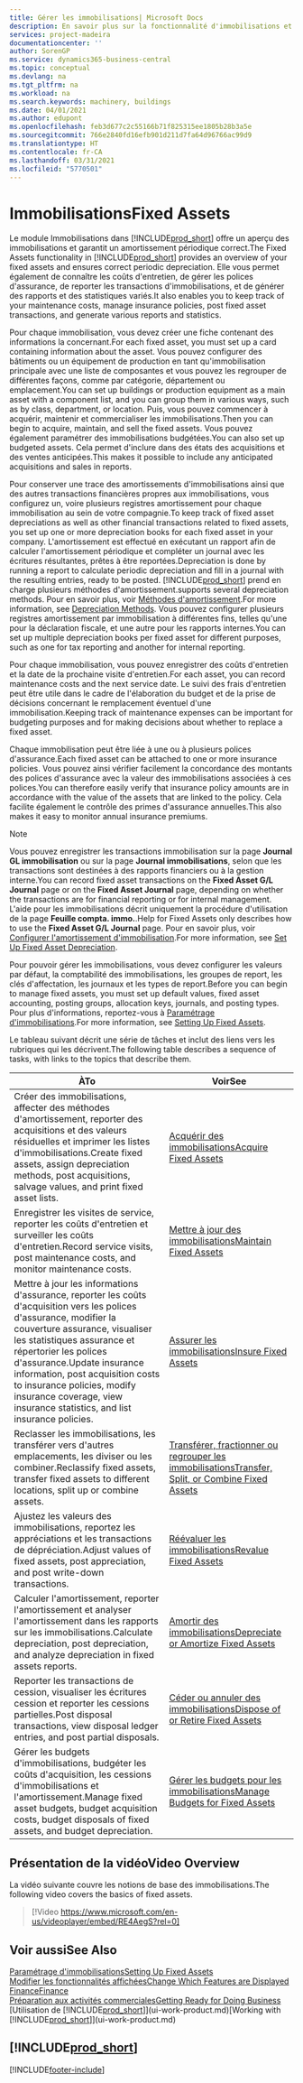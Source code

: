 ```yaml
---
title: Gérer les immobilisations| Microsoft Docs
description: En savoir plus sur la fonctionnalité d'immobilisations et afficher un aperçu de l'utilisation des immobilisations.
services: project-madeira
documentationcenter: ''
author: SorenGP
ms.service: dynamics365-business-central
ms.topic: conceptual
ms.devlang: na
ms.tgt_pltfrm: na
ms.workload: na
ms.search.keywords: machinery, buildings
ms.date: 04/01/2021
ms.author: edupont
ms.openlocfilehash: feb3d677c2c55166b71f825315ee1805b28b3a5e
ms.sourcegitcommit: 766e2840fd16efb901d211d7fa64d96766ac99d9
ms.translationtype: HT
ms.contentlocale: fr-CA
ms.lasthandoff: 03/31/2021
ms.locfileid: "5770501"
---
```

# <a name="fixed-assets"></a><span data-ttu-id="88657-103">Immobilisations</span><span class="sxs-lookup"><span data-stu-id="88657-103">Fixed Assets</span></span>
<span data-ttu-id="88657-104">Le module Immobilisations dans [!INCLUDE[prod_short](includes/prod_short.md)] offre un aperçu des immobilisations et garantit un amortissement périodique correct.</span><span class="sxs-lookup"><span data-stu-id="88657-104">The Fixed Assets functionality in [!INCLUDE[prod_short](includes/prod_short.md)] provides an overview of your fixed assets and ensures correct periodic depreciation.</span></span> <span data-ttu-id="88657-105">Elle vous permet également de connaître les coûts d'entretien, de gérer les polices d'assurance, de reporter les transactions d'immobilisations, et de générer des rapports et des statistiques variés.</span><span class="sxs-lookup"><span data-stu-id="88657-105">It also enables you to keep track of your maintenance costs, manage insurance policies, post fixed asset transactions, and generate various reports and statistics.</span></span>

<span data-ttu-id="88657-106">Pour chaque immobilisation, vous devez créer une fiche contenant des informations la concernant.</span><span class="sxs-lookup"><span data-stu-id="88657-106">For each fixed asset, you must set up a card containing information about the asset.</span></span> <span data-ttu-id="88657-107">Vous pouvez configurer des bâtiments ou un équipement de production en tant qu'immobilisation principale avec une liste de composantes et vous pouvez les regrouper de différentes façons, comme par catégorie, département ou emplacement.</span><span class="sxs-lookup"><span data-stu-id="88657-107">You can set up buildings or production equipment as a main asset with a component list, and you can group them in various ways, such as by class, department, or location.</span></span> <span data-ttu-id="88657-108">Puis, vous pouvez commencer à acquérir, maintenir et commercialiser les immobilisations.</span><span class="sxs-lookup"><span data-stu-id="88657-108">Then you can begin to acquire, maintain, and sell the fixed assets.</span></span> <span data-ttu-id="88657-109">Vous pouvez également paramétrer des immobilisations budgétées.</span><span class="sxs-lookup"><span data-stu-id="88657-109">You can also set up budgeted assets.</span></span> <span data-ttu-id="88657-110">Cela permet d'inclure dans des états des acquisitions et des ventes anticipées.</span><span class="sxs-lookup"><span data-stu-id="88657-110">This makes it possible to include any anticipated acquisitions and sales in reports.</span></span>

<span data-ttu-id="88657-111">Pour conserver une trace des amortissements d'immobilisations ainsi que des autres transactions financières propres aux immobilisations, vous configurez un, voire plusieurs registres amortissement pour chaque immobilisation au sein de votre compagnie.</span><span class="sxs-lookup"><span data-stu-id="88657-111">To keep track of fixed asset depreciations as well as other financial transactions related to fixed assets, you set up one or more depreciation books for each fixed asset in your company.</span></span> <span data-ttu-id="88657-112">L'amortissement est effectué en exécutant un rapport afin de calculer l'amortissement périodique et compléter un journal avec les écritures résultantes, prêtes à être reportées.</span><span class="sxs-lookup"><span data-stu-id="88657-112">Depreciation is done by running a report to calculate periodic depreciation and fill in a journal with the resulting entries, ready to be posted.</span></span> [!INCLUDE[prod_short](includes/prod_short.md)] <span data-ttu-id="88657-113">prend en charge plusieurs méthodes d'amortissement.</span><span class="sxs-lookup"><span data-stu-id="88657-113">supports several depreciation methods.</span></span> <span data-ttu-id="88657-114">Pour en savoir plus, voir [Méthodes d'amortissement](fa-depreciation-methods.md).</span><span class="sxs-lookup"><span data-stu-id="88657-114">For more information, see [Depreciation Methods](fa-depreciation-methods.md).</span></span> <span data-ttu-id="88657-115">Vous pouvez configurer plusieurs registres amortissement par immobilisation à différentes fins, telles qu'une pour la déclaration fiscale, et une autre pour les rapports internes.</span><span class="sxs-lookup"><span data-stu-id="88657-115">You can set up multiple depreciation books per fixed asset for different purposes, such as one for tax reporting and another for internal reporting.</span></span>

<span data-ttu-id="88657-116">Pour chaque immobilisation, vous pouvez enregistrer des coûts d'entretien et la date de la prochaine visite d'entretien.</span><span class="sxs-lookup"><span data-stu-id="88657-116">For each asset, you can record maintenance costs and the next service date.</span></span> <span data-ttu-id="88657-117">Le suivi des frais d'entretien peut être utile dans le cadre de l'élaboration du budget et de la prise de décisions concernant le remplacement éventuel d'une immobilisation.</span><span class="sxs-lookup"><span data-stu-id="88657-117">Keeping track of maintenance expenses can be important for budgeting purposes and for making decisions about whether to replace a fixed asset.</span></span>

<span data-ttu-id="88657-118">Chaque immobilisation peut être liée à une ou à plusieurs polices d'assurance.</span><span class="sxs-lookup"><span data-stu-id="88657-118">Each fixed asset can be attached to one or more insurance policies.</span></span> <span data-ttu-id="88657-119">Vous pouvez ainsi vérifier facilement la concordance des montants des polices d'assurance avec la valeur des immobilisations associées à ces polices.</span><span class="sxs-lookup"><span data-stu-id="88657-119">You can therefore easily verify that insurance policy amounts are in accordance with the value of the assets that are linked to the policy.</span></span> <span data-ttu-id="88657-120">Cela facilite également le contrôle des primes d'assurance annuelles.</span><span class="sxs-lookup"><span data-stu-id="88657-120">This also makes it easy to monitor annual insurance premiums.</span></span>

> [!NOTE]  
>   <span data-ttu-id="88657-121">Vous pouvez enregistrer les transactions immobilisation sur la page **Journal GL immobilisation** ou sur la page **Journal immobilisations**, selon que les transactions sont destinées à des rapports financiers ou à la gestion interne.</span><span class="sxs-lookup"><span data-stu-id="88657-121">You can record fixed asset transactions on the **Fixed Asset G/L Journal** page or on the **Fixed Asset Journal** page, depending on whether the transactions are for financial reporting or for internal management.</span></span> <span data-ttu-id="88657-122">L'aide pour les immobilisations décrit uniquement la procédure d'utilisation de la page **Feuille compta. immo.**.</span><span class="sxs-lookup"><span data-stu-id="88657-122">Help for Fixed Assets only describes how to use the **Fixed Asset G/L Journal** page.</span></span> <span data-ttu-id="88657-123">Pour en savoir plus, voir [Configurer l'amortissement d'immobilisation](fa-how-setup-depreciation.md).</span><span class="sxs-lookup"><span data-stu-id="88657-123">For more information, see [Set Up Fixed Asset Depreciation](fa-how-setup-depreciation.md).</span></span>

<span data-ttu-id="88657-124">Pour pouvoir gérer les immobilisations, vous devez configurer les valeurs par défaut, la comptabilité des immobilisations, les groupes de report, les clés d'affectation, les journaux et les types de report.</span><span class="sxs-lookup"><span data-stu-id="88657-124">Before you can begin to manage fixed assets, you must set up default values, fixed asset accounting, posting groups, allocation keys, journals, and posting types.</span></span> <span data-ttu-id="88657-125">Pour plus d'informations, reportez-vous à [Paramétrage d'immobilisations](fa-setup.md).</span><span class="sxs-lookup"><span data-stu-id="88657-125">For more information, see [Setting Up Fixed Assets](fa-setup.md).</span></span>

<span data-ttu-id="88657-126">Le tableau suivant décrit une série de tâches et inclut des liens vers les rubriques qui les décrivent.</span><span class="sxs-lookup"><span data-stu-id="88657-126">The following table describes a sequence of tasks, with links to the topics that describe them.</span></span>

| <span data-ttu-id="88657-127">À</span><span class="sxs-lookup"><span data-stu-id="88657-127">To</span></span> | <span data-ttu-id="88657-128">Voir</span><span class="sxs-lookup"><span data-stu-id="88657-128">See</span></span> |
| --- | --- |
| <span data-ttu-id="88657-129">Créer des immobilisations, affecter des méthodes d'amortissement, reporter des acquisitions et des valeurs résiduelles et imprimer les listes d'immobilisations.</span><span class="sxs-lookup"><span data-stu-id="88657-129">Create fixed assets, assign depreciation methods, post acquisitions, salvage values, and print fixed asset lists.</span></span> |[<span data-ttu-id="88657-130">Acquérir des immobilisations</span><span class="sxs-lookup"><span data-stu-id="88657-130">Acquire Fixed Assets</span></span>](fa-how-acquire.md) |
| <span data-ttu-id="88657-131">Enregistrer les visites de service, reporter les coûts d'entretien et surveiller les coûts d'entretien.</span><span class="sxs-lookup"><span data-stu-id="88657-131">Record service visits, post maintenance costs, and monitor maintenance costs.</span></span> |[<span data-ttu-id="88657-132">Mettre à jour des immobilisations</span><span class="sxs-lookup"><span data-stu-id="88657-132">Maintain Fixed Assets</span></span>](fa-how-maintain.md) |
| <span data-ttu-id="88657-133">Mettre à jour les informations d'assurance, reporter les coûts d'acquisition vers les polices d'assurance, modifier la couverture assurance, visualiser les statistiques assurance et répertorier les polices d'assurance.</span><span class="sxs-lookup"><span data-stu-id="88657-133">Update insurance information, post acquisition costs to insurance policies, modify insurance coverage, view insurance statistics, and list insurance policies.</span></span> |[<span data-ttu-id="88657-134">Assurer les immobilisations</span><span class="sxs-lookup"><span data-stu-id="88657-134">Insure Fixed Assets</span></span>](fa-how-insure.md) |
| <span data-ttu-id="88657-135">Reclasser les immobilisations, les transférer vers d'autres emplacements, les diviser ou les combiner.</span><span class="sxs-lookup"><span data-stu-id="88657-135">Reclassify fixed assets, transfer fixed assets to different locations, split up or combine assets.</span></span> |[<span data-ttu-id="88657-136">Transférer, fractionner ou regrouper les immobilisations</span><span class="sxs-lookup"><span data-stu-id="88657-136">Transfer, Split, or Combine Fixed Assets</span></span>](fa-how-trans-split-combine.md) |
| <span data-ttu-id="88657-137">Ajustez les valeurs des immobilisations, reportez les appréciations et les transactions de dépréciation.</span><span class="sxs-lookup"><span data-stu-id="88657-137">Adjust values of fixed assets, post appreciation, and post write-down transactions.</span></span> |[<span data-ttu-id="88657-138">Réévaluer les immobilisations</span><span class="sxs-lookup"><span data-stu-id="88657-138">Revalue Fixed Assets</span></span>](fa-how-revalue.md) |
| <span data-ttu-id="88657-139">Calculer l'amortissement, reporter l'amortissement et analyser l'amortissement dans les rapports sur les immobilisations.</span><span class="sxs-lookup"><span data-stu-id="88657-139">Calculate depreciation, post depreciation, and  analyze depreciation in fixed assets reports.</span></span> |[<span data-ttu-id="88657-140">Amortir des immobilisations</span><span class="sxs-lookup"><span data-stu-id="88657-140">Depreciate or Amortize Fixed Assets</span></span>](fa-how-depreciate-amortize.md) |
| <span data-ttu-id="88657-141">Reporter les transactions de cession, visualiser les écritures cession et reporter les cessions partielles.</span><span class="sxs-lookup"><span data-stu-id="88657-141">Post disposal transactions, view disposal ledger entries, and post partial disposals.</span></span> |[<span data-ttu-id="88657-142">Céder ou annuler des immobilisations</span><span class="sxs-lookup"><span data-stu-id="88657-142">Dispose of or Retire Fixed Assets</span></span>](fa-how-dispose-retire.md) |
| <span data-ttu-id="88657-143">Gérer les budgets d'immobilisations, budgéter les coûts d'acquisition, les cessions d'immobilisations et l'amortissement.</span><span class="sxs-lookup"><span data-stu-id="88657-143">Manage fixed asset budgets, budget acquisition costs, budget disposals of fixed assets, and budget depreciation.</span></span> |[<span data-ttu-id="88657-144">Gérer les budgets pour les immobilisations</span><span class="sxs-lookup"><span data-stu-id="88657-144">Manage Budgets for Fixed Assets</span></span>](fa-how-manage-budgets.md) |

## <a name="video-overview"></a><span data-ttu-id="88657-145">Présentation de la vidéo</span><span class="sxs-lookup"><span data-stu-id="88657-145">Video Overview</span></span>
<span data-ttu-id="88657-146">La vidéo suivante couvre les notions de base des immobilisations.</span><span class="sxs-lookup"><span data-stu-id="88657-146">The following video covers the basics of fixed assets.</span></span>

> [!Video https://www.microsoft.com/en-us/videoplayer/embed/RE4AegS?rel=0]

## <a name="see-also"></a><span data-ttu-id="88657-147">Voir aussi</span><span class="sxs-lookup"><span data-stu-id="88657-147">See Also</span></span>
[<span data-ttu-id="88657-148">Paramétrage d'immobilisations</span><span class="sxs-lookup"><span data-stu-id="88657-148">Setting Up Fixed Assets</span></span>](fa-setup.md)  
[<span data-ttu-id="88657-149">Modifier les fonctionnalités affichées</span><span class="sxs-lookup"><span data-stu-id="88657-149">Change Which Features are Displayed</span></span>](ui-experiences.md)  
[<span data-ttu-id="88657-150">Finance</span><span class="sxs-lookup"><span data-stu-id="88657-150">Finance</span></span>](finance.md)  
[<span data-ttu-id="88657-151">Préparation aux activités commerciales</span><span class="sxs-lookup"><span data-stu-id="88657-151">Getting Ready for Doing Business</span></span>](ui-get-ready-business.md)  
<span data-ttu-id="88657-152">[Utilisation de [!INCLUDE[prod_short](includes/prod_short.md)]](ui-work-product.md)</span><span class="sxs-lookup"><span data-stu-id="88657-152">[Working with [!INCLUDE[prod_short](includes/prod_short.md)]](ui-work-product.md)</span></span>

## [!INCLUDE[prod_short](includes/free_trial_md.md)]  
 


[!INCLUDE[footer-include](includes/footer-banner.md)]